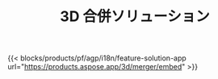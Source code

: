 ﻿---
title: 3D 合併ソリューション 
weight: 7730
url: /ja/merger
limit: 
description: FBX 、 OBJ 、 STL 、 DAE 、 GLTF などを、サポートされている任意の形式の単一の 3D ファイルにマージします。
widgetUrl: http://localhost:5000/3d/merger/embed
---
{{< blocks/products/pf/agp/i18n/feature-solution-app url="https://products.aspose.app/3d/merger/embed" >}} 

